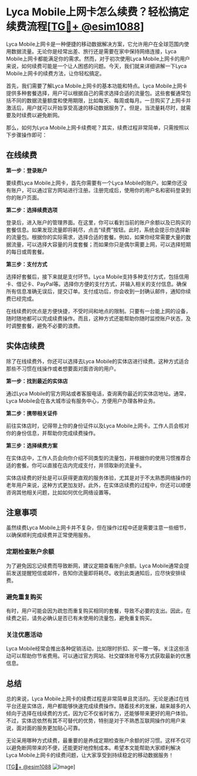 # Lyca Mobile上网卡怎么续费？轻松搞定续费流程[[TG💪+ @esim1088](https://t.me/s/esim1088)]

Lyca Mobile上网卡是一种便捷的移动数据解决方案，它允许用户在全球范围内使用数据流量。无论你是经常出差、旅行还是需要在家中保持网络连接，Lyca Mobile上网卡都能满足你的需求。然而，对于初次使用Lyca Mobile上网卡的用户来说，如何续费可能是一个让人困惑的问题。今天，我们就来详细讲解一下Lyca Mobile上网卡的续费方法，让你轻松搞定。

首先，我们需要了解Lyca Mobile上网卡的基本功能和特点。Lyca Mobile上网卡提供多种套餐选择，用户可以根据自己的需求选择合适的流量包。这些套餐通常包括不同的数据流量额度和使用期限，比如每天、每周或每月。一旦购买了上网卡并激活后，用户就可以开始享受高速的移动数据服务了。但是，当流量耗尽时，就需要及时续费以避免断网。

那么，如何为Lyca Mobile上网卡续费呢？其实，续费过程非常简单，只需按照以下步骤操作即可：

## 在线续费

**第一步：登录账户**

要续费Lyca Mobile上网卡，首先你需要有一个Lyca Mobile的账户。如果你还没有账户，可以通过官方网站进行注册。注册完成后，使用你的用户名和密码登录到你的账户页面。

**第二步：选择续费选项**

登录后，进入账户的管理界面。在这里，你可以看到当前的账户余额以及已购买的套餐信息。如果发现流量即将耗尽，点击“续费”按钮。此时，系统会提示你选择新的流量包。根据你的实际需求，选择合适的套餐。例如，如果你经常需要大量的数据流量，可以选择大容量的月度套餐；而如果你只是偶尔需要上网，可以选择短期的每日或周套餐。

**第三步：支付方式**

选择好套餐后，接下来就是支付环节。Lyca Mobile支持多种支付方式，包括信用卡、借记卡、PayPal等。选择你方便的支付方式，并输入相关的支付信息。确保所有信息准确无误后，提交订单。支付成功后，你会收到一封确认邮件，通知你续费已经完成。

在线续费的优点是方便快捷，不受时间和地点的限制。只要有一台能上网的设备，随时随地都可以完成续费操作。而且，这种方式还能帮助你随时监控账户状态，及时调整套餐，避免不必要的浪费。

## 实体店续费

除了在线续费外，你还可以选择去Lyca Mobile的实体店进行续费。这种方式适合那些不习惯在线操作或者想要面对面咨询的用户。

**第一步：找到最近的实体店**

通过Lyca Mobile的官方网站或者客服电话，查询离你最近的实体店地址。通常，Lyca Mobile会在各大城市设有服务中心，方便用户办理各种业务。

**第二步：携带相关证件**

前往实体店时，记得带上你的身份证件以及Lyca Mobile上网卡。工作人员会核对你的身份信息，并帮助你完成续费操作。

**第三步：选择续费方案**

在实体店中，工作人员会向你介绍不同类型的流量包，并根据你的使用习惯推荐合适的套餐。你可以直接在店内完成支付，并领取新的流量卡。

实体店续费的好处是可以获得更直观的服务体验，尤其是对于不太熟悉网络操作的老年用户来说，这种方式更加友好。此外，在实体店续费的过程中，你还可以顺便咨询其他相关问题，比如如何优化网络设置等。

## 注意事项

虽然续费Lyca Mobile上网卡并不复杂，但在操作过程中还是需要注意一些细节，以确保顺利完成续费并正常使用服务。

### 定期检查账户余额

为了避免因忘记续费而导致断网，建议定期查看账户余额。Lyca Mobile通常会提前发送提醒短信或邮件，告知你流量即将耗尽。收到此类通知后，应尽快安排续费。

### 避免重复购买

有时，用户可能会因为疏忽而重复购买相同的套餐，导致不必要的支出。因此，在续费之前，请务必确认是否已有未使用的流量包，避免重复购买。

### 关注优惠活动

Lyca Mobile经常会推出各种促销活动，比如限时折扣、买一赠一等。关注这些活动可以帮助你节省费用。可以通过官方网站、社交媒体账号等方式获取最新的优惠信息。

## 总结

总的来说，Lyca Mobile上网卡的续费过程是非常简单且灵活的。无论是通过在线平台还是实体店，用户都能够快速完成续费操作。随着技术的发展，越来越多的人倾向于选择在线续费的方式，因为它不仅省时省力，还能够带来更好的用户体验。不过，实体店依然有其不可替代的优势，特别是对于不熟悉互联网操作的用户来说，面对面的服务更加贴心可靠。

无论采用哪种方式续费，最重要的是养成定期检查账户余额的好习惯。这样不仅可以避免断网带来的不便，还能更好地控制成本。希望本文能帮助大家顺利解决Lyca Mobile上网卡的续费问题，让大家享受到持续稳定的移动数据服务！

[[TG💪+ @esim1088](https://t.me/s/esim1088) ![Image](https://i.postimg.cc/4NQfJmqS/Snipaste-2025-05-13-00-14-12.png)]
